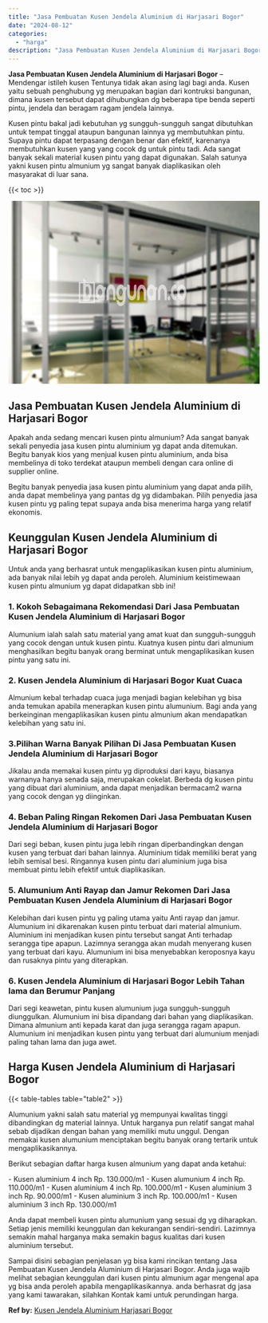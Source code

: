 ```yaml
---
title: "Jasa Pembuatan Kusen Jendela Aluminium di Harjasari Bogor"
date: "2024-08-12"
categories: 
  - "harga"
description: "Jasa Pembuatan Kusen Jendela Aluminium di Harjasari Bogor. Sampai disini sebagian penjelasan yg bisa kami rincikan tentang Jasa Pembuatan Kusen Jendela Alumi..."
---
```


**Jasa Pembuatan Kusen Jendela Aluminium di Harjasari Bogor** – Mendengar istileh kusen Tentunya tidak akan asing lagi bagi anda. Kusen yaitu sebuah penghubung yg merupakan bagian dari kontruksi bangunan, dimana kusen tersebut dapat dihubungkan dg beberapa tipe benda seperti pintu, jendela dan beragam ragam jendela lainnya.

Kusen pintu bakal jadi kebutuhan yg sungguh-sungguh sangat dibutuhkan untuk tempat tinggal ataupun bangunan lainnya yg membutuhkan pintu. Supaya pintu dapat terpasang dengan benar dan efektif, karenanya membutuhkan kusen yang yang cocok dg untuk pintu tadi. Ada sangat banyak sekali material kusen pintu yang dapat digunakan. Salah satunya yakni kusen pintu almunium yg sangat banyak diaplikasikan oleh masyarakat di luar sana.

{{< toc >}}

![Jasa Pembuatan Kusen Jendela Aluminium di Harjasari Bogor](/images/harga-kusen-jendela-alumunium-43.png)

## Jasa Pembuatan Kusen Jendela Aluminium di Harjasari Bogor

Apakah anda sedang mencari kusen pintu almunium? Ada sangat banyak sekali penyedia jasa kusen pintu aluminium yg dapat anda ditemukan. Begitu banyak kios yang menjual kusen pintu aluminium, anda bisa membelinya di toko terdekat ataupun membeli dengan cara online di supplier online.

Begitu banyak penyedia jasa kusen pintu aluminium yang dapat anda pilih, anda dapat membelinya yang pantas dg yg didambakan. Pilih penyedia jasa kusen pintu yg paling tepat supaya anda bisa menerima harga yang relatif ekonomis.

## Keunggulan Kusen Jendela Aluminium di Harjasari Bogor

Untuk anda yang berhasrat untuk mengaplikasikan kusen pintu aluminium, ada banyak nilai lebih yg dapat anda peroleh. Aluminium keistimewaan kusen pintu almunium yg dapat didapatkan sbb ini!

### 1\. Kokoh Sebagaimana Rekomendasi Dari Jasa Pembuatan Kusen Jendela Aluminium di Harjasari Bogor

Alumunium ialah salah satu material yang amat kuat dan sungguh-sungguh yang cocok dengan untuk kusen pintu. Kuatnya kusen pintu dari almunium menghasilkan begitu banyak orang berminat untuk mengaplikasikan kusen pintu yang satu ini.

### 2\. Kusen Jendela Aluminium di Harjasari Bogor Kuat Cuaca

Almunium kebal terhadap cuaca juga menjadi bagian kelebihan yg bisa anda temukan apabila menerapkan kusen pintu alumunium. Bagi anda yang berkeinginan mengaplikasikan kusen pintu almunium akan mendapatkan kelebihan yang satu ini.

### 3.Pilihan Warna Banyak Pilihan Di Jasa Pembuatan Kusen Jendela Aluminium di Harjasari Bogor

Jikalau anda memakai kusen pintu yg diproduksi dari kayu, biasanya warnanya hanya senada saja, merupakan cokelat. Berbeda dg kusen pintu yang dibuat dari aluminium, anda dapat menjadikan bermacam2 warna yang cocok dengan yg diinginkan.

### 4\. Beban Paling Ringan Rekomen Dari Jasa Pembuatan Kusen Jendela Aluminium di Harjasari Bogor

Dari segi beban, kusen pintu juga lebih ringan diperbandingkan dengan kusen yang terbuat dari bahan lainnya. Aluminium tidak memiliki berat yang lebih semisal besi. Ringannya kusen pintu dari aluminium juga bisa membuat pintu lebih efektif untuk diaplikasikan.

### 5\. Alumunium Anti Rayap dan Jamur Rekomen Dari Jasa Pembuatan Kusen Jendela Aluminium di Harjasari Bogor

Kelebihan dari kusen pintu yg paling utama yaitu Anti rayap dan jamur. Alumunium ini dikarenakan kusen pintu terbuat dari material almunium. Aluminium ini menjadikan kusen pintu tersebut sangat Anti terhadap serangga tipe apapun. Lazimnya serangga akan mudah menyerang kusen yang terbuat dari kayu. Alumunium ini bisa menyebabkan keroposnya kayu dan rusaknya pintu yang diterapkan.

### 6\. Kusen Jendela Aluminium di Harjasari Bogor Lebih Tahan lama dan Berumur Panjang

Dari segi keawetan, pintu kusen alumunium juga sungguh-sungguh diunggulkan. Alumunium ini bisa dipandang dari bahan yang diaplikasikan. Dimana almunium anti kepada karat dan juga serangga ragam apapun. Alumunium ini menjadikan kusen pintu yang terbuat dari alumunium menjadi paling tahan lama dan juga awet.

## Harga Kusen Jendela Aluminium di Harjasari Bogor

{{< table-tables table="table2" >}}

Alumunium yakni salah satu material yg mempunyai kwalitas tinggi dibandingkan dg material lainnya. Untuk harganya pun relatif sangat mahal sebab dijadikan dengan bahan yang memiliki mutu unggul. Dengan memakai kusen alumunium menciptakan begitu banyak orang tertarik untuk mengaplikasikannya.

Berikut sebagian daftar harga kusen almunium yang dapat anda ketahui:

\- Kusen aluminium 4 inch Rp. 130.000/m1 - Kusen alumunium 4 inch Rp. 110.000/m1 - Kusen aluminium 4 inch Rp. 100.000/m1 - Kusen aluminium 3 inch Rp. 90.000/m1 - Kusen aluminium 3 inch Rp. 100.000/m1 - Kusen aluminium 3 inch Rp. 130.000/m1

Anda dapat membeli kusen pintu alumunium yang sesuai dg yg diharapkan. Setiap jenis memiliki keunggulan dan kekurangan sendiri-sendiri. Lazimnya semakin mahal harganya maka semakin bagus kualitas dari kusen aluminium tersebut.

Sampai disini sebagian penjelasan yg bisa kami rincikan tentang Jasa Pembuatan Kusen Jendela Aluminium di Harjasari Bogor. Anda juga wajib melihat sebagian keunggulan dari kusen pintu almunium agar mengenal apa yg bisa anda peroleh apabila mengaplikasikannya. anda berhasrat dg jasa yang kami tawarakan, silahkan Kontak kami untuk perundingan harga.

**Ref by:** [Kusen Jendela Aluminium Harjasari Bogor](https://id.wikipedia.org/wiki/Kusen)
